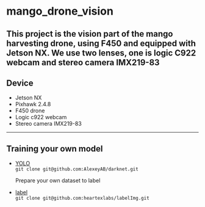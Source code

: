 # mango_drone_vision
This project is the vision part of the mango harvesting drone, using F450 and equipped with Jetson NX. We use two lenses, one is logic C922 webcam and stereo camera IMX219-83
---
## Device
* Jetson NX
* Pixhawk 2.4.8
* F450 drone
* Logic c922 webcam
* Stereo camera IMX219-83
---
## Training your own model
* [YOLO](https://github.com/AlexeyAB/darknet)  
  `git clone git@github.com:AlexeyAB/darknet.git`


  Prepare your own dataset to label  

* [label](https://github.com/heartexlabs/labelImg)  
  `git clone git@github.com:heartexlabs/labelImg.git`

